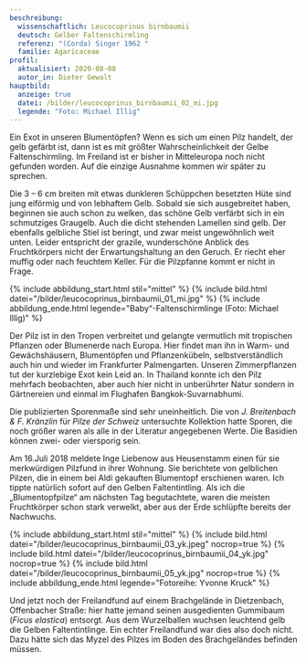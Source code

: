 ```yaml
---
beschreibung:
  wissenschaftlich: Leucocoprinus birnbaumii
  deutsch: Gelber Faltenschirmling
  referenz: "(Corda) Singer 1962 "
  familie: Agaricaceae
profil:
  aktualisiert: 2020-08-08
  autor_in: Dieter Gewalt
hauptbild:
  anzeige: true
  datei: /bilder/leucocoprinus_birnbaumii_02_mi.jpg
  legende: "Foto: Michael Illig"
---
```

Ein Exot in unseren Blumentöpfen? Wenn es sich um einen Pilz handelt, der gelb gefärbt ist, dann ist es mit größter Wahrscheinlichkeit der Gelbe Faltenschirmling. Im Freiland ist er bisher in Mitteleuropa noch nicht gefunden worden. Auf die einzige Ausnahme kommen wir später zu sprechen.

Die 3 – 6 cm breiten mit etwas dunkleren Schüppchen besetzten Hüte sind jung eiförmig und von lebhaftem Gelb. Sobald sie sich ausgebreitet haben, beginnen sie auch schon zu welken, das schöne Gelb verfärbt sich in ein schmutziges Graugelb. Auch die dicht stehenden Lamellen sind gelb. Der ebenfalls gelbliche Stiel ist beringt, und zwar meist ungewöhnlich weit unten. Leider entspricht der grazile, wunderschöne Anblick des Fruchtkörpers nicht der Erwartungshaltung an den Geruch. Er riecht eher muffig oder nach feuchtem Keller. Für die Pilzpfanne kommt er nicht in Frage.

{% include abbildung_start.html stil="mittel" %}
{% include bild.html datei="/bilder/leucocoprinus_birnbaumii_01_mi.jpg" %}
{% include abbildung_ende.html legende="Baby“-Faltenschirmlinge (Foto: Michael Illig)" %}

Der Pilz ist in den Tropen verbreitet und gelangte vermutlich mit tropischen Pflanzen oder Blumenerde nach Europa. Hier findet man ihn in Warm- und Gewächshäusern, Blumentöpfen und Pflanzenkübeln, selbstverständlich auch hin und wieder im Frankfurter Palmengarten. Unseren Zimmerpflanzen tut der kurzlebige Exot kein Leid an. In Thailand konnte ich den Pilz mehrfach beobachten, aber auch hier nicht in unberührter Natur sondern in Gärtnereien und einmal im Flughafen Bangkok-Suvarnabhumi.

Die publizierten Sporenmaße sind sehr uneinheitlich. Die von *J. Breitenbach & F. Kränzlin* für *Pilze der Schweiz* untersuchte Kollektion hatte Sporen, die noch größer waren als alle in der Literatur angegebenen Werte. Die Basidien können zwei- oder viersporig sein.

Am 16.Juli 2018 meldete Inge Liebenow aus Heusenstamm einen für sie merkwürdigen Pilzfund in ihrer Wohnung. Sie berichtete von gelblichen Pilzen, die in einem bei Aldi gekauften Blumentopf erschienen waren. Ich tippte natürlich sofort auf den Gelben Faltentintling. Als ich die „Blumentopfpilze“ am nächsten Tag begutachtete, waren die meisten Fruchtkörper schon stark verwelkt, aber aus der Erde schlüpfte bereits der Nachwuchs.

{% include abbildung_start.html stil="mittel" %}
{% include bild.html datei="/bilder/leucocoprinus_birnbaumii_03_yk.jpeg" nocrop=true %}
{% include bild.html datei="/bilder/leucocoprinus_birnbaumii_04_yk.jpg" nocrop=true %}
{% include bild.html datei="/bilder/leucocoprinus_birnbaumii_05_yk.jpg" nocrop=true %}
{% include abbildung_ende.html legende="Fotoreihe: Yvonne Kruck" %}

Und jetzt noch der Freilandfund auf einem Brachgelände in Dietzenbach, Offenbacher Straße: hier hatte jemand seinen ausgedienten Gummibaum (*Ficus elastica*) entsorgt. Aus dem Wurzelballen wuchsen leuchtend gelb die Gelben Faltentintlinge. Ein echter Freilandfund war dies also doch nicht. Dazu hätte sich das Myzel des Pilzes im Boden des Brachgeländes befinden müssen.